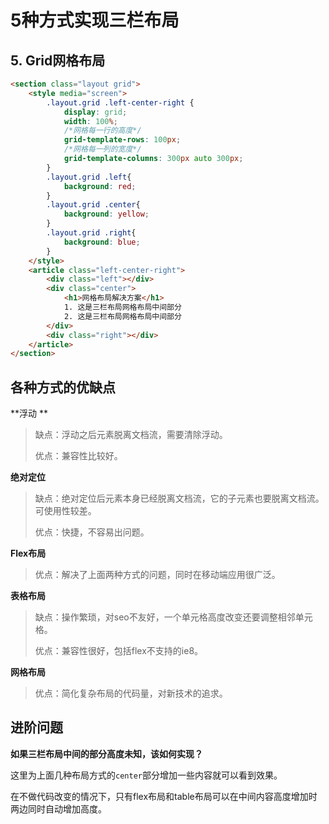 # 5种方式实现三栏布局

## 5. Grid网格布局

```html
<section class="layout grid">
    <style media="screen">
        .layout.grid .left-center-right {
            display: grid;
            width: 100%;
            /*网格每一行的高度*/
            grid-template-rows: 100px;
            /*网格每一列的宽度*/
            grid-template-columns: 300px auto 300px;
        }
        .layout.grid .left{
            background: red;
        }
        .layout.grid .center{
            background: yellow;
        }
        .layout.grid .right{
            background: blue;
        }
    </style>
    <article class="left-center-right">
        <div class="left"></div>
        <div class="center">
        	<h1>网格布局解决方案</h1>
            1. 这是三栏布局网格布局中间部分
            2. 这是三栏布局网格布局中间部分
        </div>
        <div class="right"></div>
    </article>
</section>
```

## 各种方式的优缺点

**浮动 **

> 缺点：浮动之后元素脱离文档流，需要清除浮动。
>
> 优点：兼容性比较好。

**绝对定位**

> 缺点：绝对定位后元素本身已经脱离文档流，它的子元素也要脱离文档流。可使用性较差。
>
> 优点：快捷，不容易出问题。

**Flex布局**

> 优点：解决了上面两种方式的问题，同时在移动端应用很广泛。

**表格布局**

> 缺点：操作繁琐，对seo不友好，一个单元格高度改变还要调整相邻单元格。
>
> 优点：兼容性很好，包括flex不支持的ie8。

**网格布局**

> 优点：简化复杂布局的代码量，对新技术的追求。

## 进阶问题

**如果三栏布局中间的部分高度未知，该如何实现？**

这里为上面几种布局方式的`center`部分增加一些内容就可以看到效果。  

在不做代码改变的情况下，只有flex布局和table布局可以在中间内容高度增加时两边同时自动增加高度。